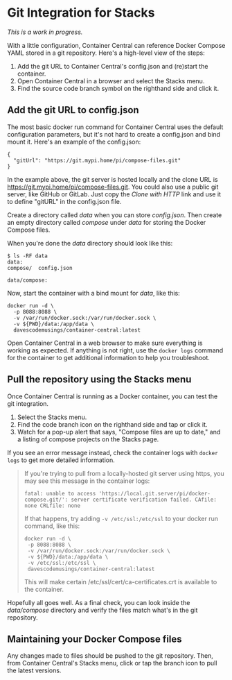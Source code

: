 # Git Integration for Stacks

_This is a work in progress._

With a little configuration, Container Central can reference Docker Compose YAML stored in a git repository. Here's a high-level view of the steps:

1. Add the git URL to Container Central's config.json and (re)start the container.
2. Open Container Central in a browser and select the Stacks menu.
3. Find the source code branch symbol on the righthand side and click it.

## Add the git URL to config.json
The most basic docker run command for Container Central uses the default configuration parameters, but it's not hard to create a config.json and bind mount it. Here's an example of the config.json:

```
{
  "gitUrl": "https://git.mypi.home/pi/compose-files.git"
}
```

In the example above, the git server is hosted locally and the clone URL is https://git.mypi.home/pi/compose-files.git. You could also use a public git server, like GitHub or GitLab. Just copy the _Clone with HTTP_ link and use it to define "gitURL" in the config.json file.

Create a directory called _data_ when you can store _config.json_. Then create an empty directory called _compose_ under _data_ for storing the Docker Compose files.

When you're done the _data_ directory should look like this:

```
$ ls -RF data
data:
compose/  config.json

data/compose:
```

Now, start the container with a bind mount for _data_, like this:

```
docker run -d \
  -p 8088:8088 \
  -v /var/run/docker.sock:/var/run/docker.sock \
  -v ${PWD}/data:/app/data \
  davescodemusings/container-central:latest
```

Open Container Central in a web browser to make sure everything is working as expected. If anything is not right, use the `docker logs` command for the container to get additional information to help you troubleshoot.

## Pull the repository using the Stacks menu
Once Container Central is running as a Docker container, you can test the git integration.

1. Select the Stacks menu.
2. Find the code branch icon on the righthand side and tap or click it.
3. Watch for a pop-up alert that says, "Compose files are up to date," and a listing of compose projects on the Stacks page.

If you see an error message instead, check the container logs with `docker logs` to get more detailed information.

>If you're trying to pull from a locally-hosted git server using https, you may see this message in the container logs:
>```
>fatal: unable to access 'https://local.git.server/pi/docker-compose.git/': server certificate verification failed. CAfile: none CRLfile: none
>```
>
>If that happens, try adding `-v /etc/ssl:/etc/ssl` to your docker run command, like this:
>
>```
>docker run -d \
>  -p 8088:8088 \
>  -v /var/run/docker.sock:/var/run/docker.sock \
>  -v ${PWD}/data:/app/data \
>  -v /etc/ssl:/etc/ssl \
>  davescodemusings/container-central:latest
>```
>
>This will make certain /etc/ssl/cert/ca-certificates.crt is available to the container. 

Hopefully all goes well. As a final check, you can look inside the _data/compose_ directory and verify the files match what's in the git repository.

## Maintaining your Docker Compose files
Any changes made to files should be pushed to the git repository. Then, from Container Central's Stacks menu, click or tap the branch icon to pull the latest versions.

